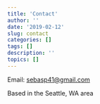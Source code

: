 ```yaml
---
title: 'Contact'
author: ''
date: '2019-02-12'
slug: contact
categories: []
tags: []
description: ''
topics: []
---
```


Email: sebasp41@gmail.com

Based in the Seattle, WA area